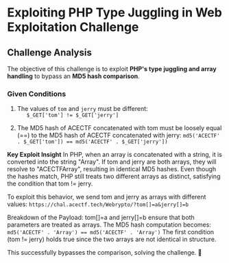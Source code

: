 # Exploiting PHP Type Juggling in Web Exploitation Challenge  

## Challenge Analysis  

The objective of this challenge is to exploit **PHP's type juggling and array handling** to bypass an **MD5 hash comparison**.  

### Given Conditions  
1. The values of `tom` and `jerry` must be different:  
``   $_GET['tom'] != $_GET['jerry']``


2. The MD5 hash of ACECTF concatenated with tom must be loosely equal (==) to the MD5 hash of ACECTF concatenated with jerry:
``md5('ACECTF' . $_GET['tom']) == md5('ACECTF' . $_GET['jerry'])``

**Key Exploit Insight**
In PHP, when an array is concatenated with a string, it is converted into the string "Array".
If tom and jerry are both arrays, they will resolve to "ACECTFArray", resulting in identical MD5 hashes.
Even though the hashes match, PHP still treats two different arrays as distinct, satisfying the condition that tom != jerry.

To exploit this behavior, we send tom and jerry as arrays with different values:
``https://chal.acectf.tech/Webrypto/?tom[]=a&jerry[]=b``


Breakdown of the Payload:
tom[]=a and jerry[]=b ensure that both parameters are treated as arrays.
The MD5 hash computation becomes:
``md5('ACECTF' . 'Array') == md5('ACECTF' . 'Array')``
The first condition (tom != jerry) holds true since the two arrays are not identical in structure.

This successfully bypasses the comparison, solving the challenge. 🎯
